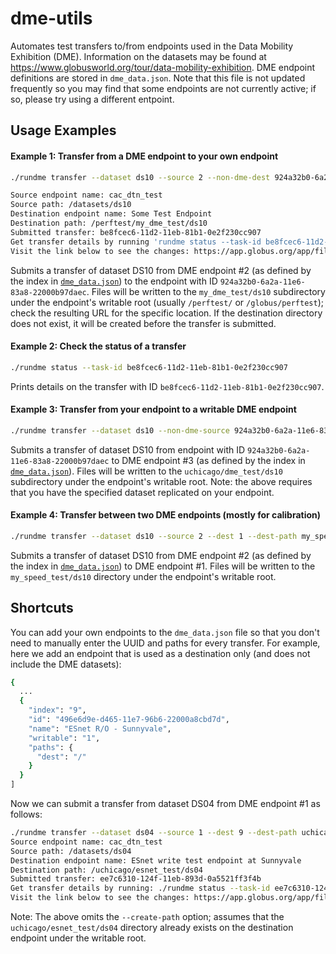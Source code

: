 # dme-utils
Automates test transfers to/from endpoints used in the Data Mobility Exhibition (DME). Information on the datasets may be found at https://www.globusworld.org/tour/data-mobility-exhibition. DME endpoint definitions are stored in `dme_data.json`. Note that this file is not updated frequently so you may find that some endpoints are not currently active; if so, please try using a different entpoint.

## Usage Examples
#### Example 1: Transfer from a DME endpoint to your own endpoint
```bash
./rundme transfer --dataset ds10 --source 2 --non-dme-dest 924a32b0-6a2a-11e6-83a8-22000b97daec --dest-path my_dme_test/ds10 --create-path yes

Source endpoint name: cac_dtn_test
Source path: /datasets/ds10
Destination endpoint name: Some Test Endpoint
Destination path: /perftest/my_dme_test/ds10
Submitted transfer: be8fcec6-11d2-11eb-81b1-0e2f230cc907
Get transfer details by running 'rundme status --task-id be8fcec6-11d2-11eb-81b1-0e2f230cc907'
Visit the link below to see the changes: https://app.globus.org/app/file-manager?origin_id=606579ae-5b03-11e9-bf32-0edbf3a4e7ee&origin_path=%2Fdatasets%2Fds10&destination_id=924a32b0-6a2a-11e6-83a8-22000b97daec&destination_path=%2Fperftest%2Fmy_dme_test%2Fds10
```
Submits a transfer of dataset DS10 from DME endpoint #2 (as defined by the index in [`dme_data.json`](https://github.com/vasv/dme-utils/blob/1eb463af2d37aca4a5308482d5a72db48f81c7b1/dme_data.json)) to the endpoint with ID `924a32b0-6a2a-11e6-83a8-22000b97daec`. Files will be written to the `my_dme_test/ds10` subdirectory under the endpoint's writable root (usually `/perftest/` or `/globus/perftest`); check the resulting URL for the specific location. If the destination directory does not exist, it will be created before the transfer is submitted.

#### Example 2: Check the status of a transfer
```bash
./rundme status --task-id be8fcec6-11d2-11eb-81b1-0e2f230cc907
```
Prints details on the transfer with ID `be8fcec6-11d2-11eb-81b1-0e2f230cc907`.

#### Example 3: Transfer from your endpoint to a writable DME endpoint
``` bash
./rundme transfer --dataset ds10 --non-dme-source 924a32b0-6a2a-11e6-83a8-22000b97daec --dest 3 --dest-path uchicago/dme_test/ds10 --create-path yes
```
Submits a transfer of dataset DS10 from endpoint with ID `924a32b0-6a2a-11e6-83a8-22000b97daec` to DME endpoint #3 (as defined by the index in [`dme_data.json`](https://github.com/vasv/dme-utils/blob/main/dme_data.json)). Files will be written to the `uchicago/dme_test/ds10` subdirectory under the endpoint's writable root.
Note: the above requires that you have the specified dataset replicated on your endpoint.

#### Example 4: Transfer between two DME endpoints (mostly for calibration)
``` bash
./rundme transfer --dataset ds10 --source 2 --dest 1 --dest-path my_speed_test/ds10 --create-path yes
```
Submits a transfer of dataset DS10 from DME endpoint #2 (as defined by the index in [`dme_data.json`](https://github.com/vasv/dme-utils/blob/main/dme_data.json)) to DME endpoint #1. Files will be written to the `my_speed_test/ds10` directory under the endpoint's writable root.

## Shortcuts
You can add your own endpoints to the `dme_data.json` file so that you don't need to manually enter the UUID and paths for every transfer. For example, here we add an endpoint that is used as a destination only (and does not include the DME datasets):

``` bash
{
  ...
  {
    "index": "9",
    "id": "496e6d9e-d465-11e7-96b6-22000a8cbd7d",
    "name": "ESnet R/O - Sunnyvale",
    "writable": "1",
    "paths": {
      "dest": "/"
    }
  }
]
```
Now we can submit a transfer from dataset DS04 from DME endpoint #1 as follows:
``` bash
./rundme transfer --dataset ds04 --source 1 --dest 9 --dest-path uchicago/esnet_test/ds04
Source endpoint name: cac_dtn_test
Source path: /datasets/ds04
Destination endpoint name: ESnet write test endpoint at Sunnyvale
Destination path: /uchicago/esnet_test/ds04
Submitted transfer: ee7c6310-124f-11eb-893d-0a5521ff3f4b
Get transfer details by running: ./rundme status --task-id ee7c6310-124f-11eb-893d-0a5521ff3f4b
Visit the link below to see the changes: https://app.globus.org/app/file-manager?origin_id=606579ae-5b03-11e9-bf32-0edbf3a4e7ee&origin_path=%2Fdatasets%2Fds04&destination_id=496e6d9e-d465-11e7-96b6-22000a8cbd7d&destination_path=%2Fuchicago%2Fesnet_test%2Fds04
```
Note: The above omits the `--create-path` option; assumes that the `uchicago/esnet_test/ds04` directory already exists on the destination endpoint under the writable root.
